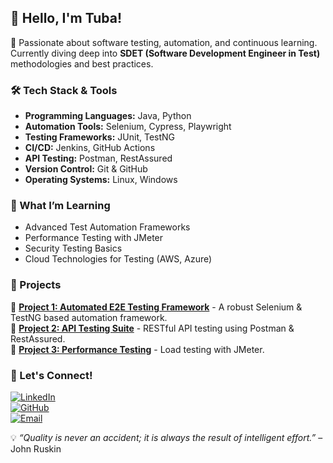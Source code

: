 ## 👋 Hello, I'm Tuba!  

🚀 Passionate about software testing, automation, and continuous learning. Currently diving deep into **SDET (Software Development Engineer in Test)** methodologies and best practices. 

### 🛠 Tech Stack & Tools
- **Programming Languages:** Java, Python
- **Automation Tools:** Selenium, Cypress, Playwright
- **Testing Frameworks:** JUnit, TestNG
- **CI/CD:** Jenkins, GitHub Actions
- **API Testing:** Postman, RestAssured
- **Version Control:** Git & GitHub
- **Operating Systems:** Linux, Windows

### 🌱 What I’m Learning
- Advanced Test Automation Frameworks
- Performance Testing with JMeter
- Security Testing Basics
- Cloud Technologies for Testing (AWS, Azure)

### 📌 Projects
🔹 **[Project 1: Automated E2E Testing Framework](#)** - A robust Selenium & TestNG based automation framework.  
🔹 **[Project 2: API Testing Suite](#)** - RESTful API testing using Postman & RestAssured.  
🔹 **[Project 3: Performance Testing](#)** - Load testing with JMeter.  

### 📢 Let's Connect!
[![LinkedIn](https://img.shields.io/badge/-LinkedIn-blue?style=flat&logo=linkedin)](https://www.linkedin.com/in/your-profile)  
[![GitHub](https://img.shields.io/badge/-GitHub-000?style=flat&logo=github)](https://github.com/your-profile)  
[![Email](https://img.shields.io/badge/-Email-D14836?style=flat&logo=gmail&logoColor=white)](mailto:your-email@example.com)  

💡 _“Quality is never an accident; it is always the result of intelligent effort.”_ – John Ruskin
